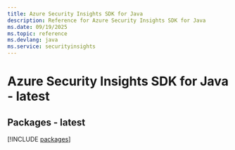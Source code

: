 ```yaml
---
title: Azure Security Insights SDK for Java
description: Reference for Azure Security Insights SDK for Java
ms.date: 09/19/2025
ms.topic: reference
ms.devlang: java
ms.service: securityinsights
---
```

# Azure Security Insights SDK for Java - latest
## Packages - latest
[!INCLUDE [packages](security-insights-index.md)]
